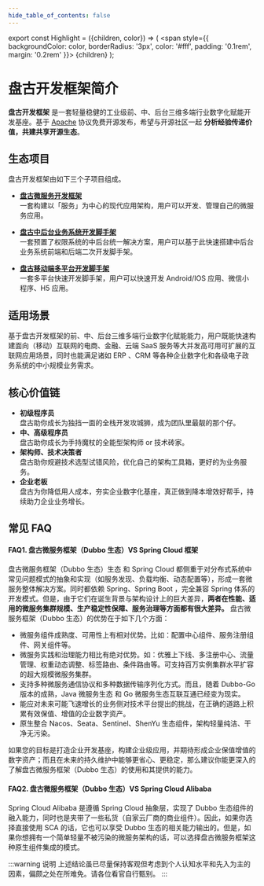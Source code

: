 ```yaml
---
hide_table_of_contents: false
---
```


<head>
  <title>盘古开发框架简介</title>
</head>

export const Highlight = ({children, color}) => (
  <span
    style={{
      backgroundColor: color,
      borderRadius: '3px',
      color: '#fff',
      padding: '0.1rem',
      margin: '0.2rem'
    }}>
    {children}
  </span>
);

# 盘古开发框架简介

**盘古开发框架** 是一套轻量稳健的工业级前、中、后台三维多端行业数字化赋能开发基座。基于 [Apache](https://www.apache.org/licenses/LICENSE-2.0) 协议<Highlight color="#25c2a0">免费开源</Highlight>发布，希望与开源社区一起 **分析经验传递价值，共建共享开源生态**。

## 生态项目
盘古开发框架由如下三个子项目组成。

- [**盘古微服务开发框架**](/docs/intro)  
一套构建以「服务」为中心的现代应用架构，用户可以开发、管理自己的微服务应用。

- [**盘古中后台业务系统开发脚手架**](/admin/intro)  
一套预置了权限系统的中后台统一解决方案，用户可以基于此快速搭建中后台业务系统前端和后端二次开发脚手架。

- [**盘古移动端多平台开发脚手架**](/app/intro)  
一套多平台快速开发脚手架，用户可以快速开发 Android/IOS 应用、微信小程序、H5 应用。

## 适用场景
基于盘古开发框架的前、中、后台三维多端行业数字化赋能能力，用户既能快速构建面向（移动）互联网的电商、金融、云端 SaaS 服务等大并发高可用可扩展的互联网应用场景，同时也能满足诸如 ERP 、CRM 等各种企业数字化和各级电子政务系统的中小规模业务需求。

## 核心价值链
- **初级程序员**  
  盘古助你成长为独挡一面的全栈开发攻城狮，成为团队里最靓的那个仔。
- **中、高级程序员**  
  盘古助你成长为手持魔杖的全能型架构师 or 技术砖家。
- **架构师、技术决策者**  
  盘古助你规避技术选型试错风险，优化自己的架构工具箱，更好的为业务服务。
- **企业老板**  
  盘古为你降低用人成本，夯实企业数字化基座，真正做到降本增效好帮手，持续助力企业业务增长。

## 常见 FAQ
#### FAQ1. 盘古微服务框架（Dubbo 生态）VS Spring Cloud 框架

盘古微服务框架（Dubbo 生态）生态 和 Spring Cloud 都侧重于对分布式系统中常见问题模式的抽象和实现（如服务发现、负载均衡、动态配置等），形成一套微服务整体解决方案。同时都依赖 Spring、Spring Boot ，完全兼容 Spring 体系的开发模式。但是，由于它们在诞生背景与架构设计上的巨大差异，**两者在性能、适用的微服务集群规模、生产稳定性保障、服务治理等方面都有很大差异。** 盘古微服务框架（Dubbo 生态）的优势在于如下几个方面：

  - 微服务组件成熟度、可用性上有相对优势。比如：配置中心组件、服务注册组件、网关组件等。
  - 微服务实践和治理能力相比有绝对优势。如：优雅上下线、多注册中心、流量管理、权重动态调整、标签路由、条件路由等。可支持百万实例集群水平扩容的超大规模微服务集群。
  - 支持多种微服务通信协议和多种数据传输序列化方式。而且，随着 Dubbo-Go 版本的成熟，Java 微服务生态 和 Go 微服务生态互联互通已经变为现实。
  - 能应对未来可能飞速增长的业务侧对技术平台提出的挑战，在正确的道路上积累有效保值、增值的企业数字资产。
  - 原生整合 Nacos、Seata、Sentinel、ShenYu 生态组件，架构轻量纯洁、干净无污染。

如果您的目标是打造企业开发基座，构建企业级应用，并期待形成企业保值增值的数字资产；而且在未来的持久维护中能够更省心、更稳定，那么建议你能更深入的了解盘古微服务框架（Dubbo 生态）的使用和其提供的能力。

#### FAQ2. 盘古微服务框架（Dubbo 生态）VS Spring Cloud Alibaba
Spring Cloud Alibaba 是遵循 Spring Cloud 抽象层，实现了 Dubbo 生态组件的融入能力，同时也是夹带了一些私货（自家云厂商的商业组件）。因此，如果你选择直接使用 SCA 的话，它也可以享受 Dubbo 生态的相关能力输出的。但是，如果你想拥有一个简单轻量不被污染的微服务架构的话，可以选择盘古微服务框架这种原生组件集成的模式。

:::warning 说明
上述结论虽已尽量保持客观但考虑到个人认知水平和先入为主的因素，偏颇之处在所难免。请各位看官自行甄别。
:::